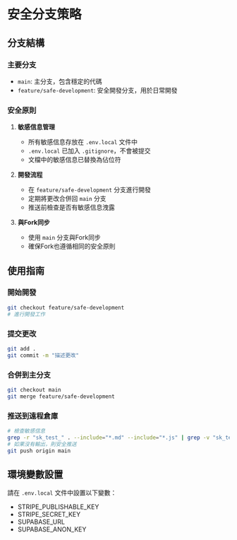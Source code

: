 # 安全分支策略

## 分支結構

### 主要分支
- `main`: 主分支，包含穩定的代碼
- `feature/safe-development`: 安全開發分支，用於日常開發

### 安全原則
1. **敏感信息管理**
   - 所有敏感信息存放在 `.env.local` 文件中
   - `.env.local` 已加入 `.gitignore`，不會被提交
   - 文檔中的敏感信息已替換為佔位符

2. **開發流程**
   - 在 `feature/safe-development` 分支進行開發
   - 定期將更改合併回 `main` 分支
   - 推送前檢查是否有敏感信息洩露

3. **與Fork同步**
   - 使用 `main` 分支與Fork同步
   - 確保Fork也遵循相同的安全原則

## 使用指南

### 開始開發
```bash
git checkout feature/safe-development
# 進行開發工作
```

### 提交更改
```bash
git add .
git commit -m "描述更改"
```

### 合併到主分支
```bash
git checkout main
git merge feature/safe-development
```

### 推送到遠程倉庫
```bash
# 檢查敏感信息
grep -r "sk_test_" . --include="*.md" --include="*.js" | grep -v "sk_test_YOUR_STRIPE_SECRET_KEY_HERE"
# 如果沒有輸出，則安全推送
git push origin main
```

## 環境變數設置

請在 `.env.local` 文件中設置以下變數：
- STRIPE_PUBLISHABLE_KEY
- STRIPE_SECRET_KEY
- SUPABASE_URL
- SUPABASE_ANON_KEY
